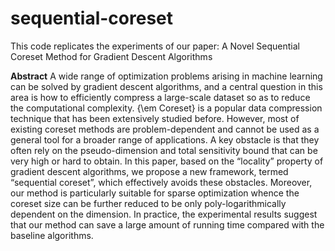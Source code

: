 # sequential-coreset

This code replicates the experiments of our paper:
A Novel Sequential Coreset Method for Gradient Descent Algorithms

**Abstract** A wide range of optimization problems arising in machine learning can be solved by gradient descent algorithms, and a central question in this area is how to efficiently compress a large-scale dataset so as to reduce the computational complexity. {\em Coreset} is a popular data compression technique that  has been extensively studied before. However, most of existing coreset methods are problem-dependent and cannot be used as a general tool for a broader range of applications. A key obstacle is that they often rely on the pseudo-dimension and total sensitivity bound that can be very high or hard to obtain. In this paper, based on the “locality” property of gradient descent algorithms, we propose a new framework, termed “sequential coreset”, which effectively avoids these obstacles. Moreover, our method is particularly suitable for sparse optimization whence the coreset size can be further reduced to be only poly-logarithmically dependent on the dimension. In practice, the experimental results suggest that our method can save a large amount of running time compared with the baseline algorithms.
